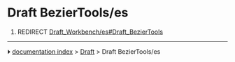 # Draft BezierTools/es
1.  REDIRECT [Draft_Workbench/es#Draft_BezierTools](Draft_Workbench/es#Draft_BezierTools.md)



---
⏵ [documentation index](../README.md) > [Draft](Draft_Workbench.md) > Draft BezierTools/es
